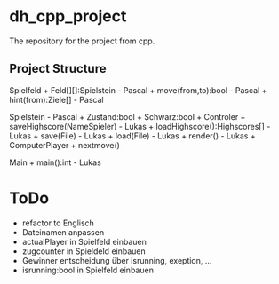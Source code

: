 # dh_cpp_project
The repository for the project from cpp. 
## Project Structure
Spielfeld
    + Feld[][]:Spielstein - Pascal
    + move(from,to):bool - Pascal
    + hint(from):Ziele[] - Pascal

Spielstein - Pascal
    + Zustand:bool
    + Schwarz:bool
    + 
Controler
    + saveHighscore(NameSpieler) - Lukas
    + loadHighscore():Highscores[] - Lukas
    + save(File) - Lukas
    + load(File) - Lukas
    + render() - Lukas
    + 
ComputerPlayer
    + nextmove()
 
 Main
    + main():int - Lukas

# ToDo
- refactor to Englisch
- Dateinamen anpassen
- actualPlayer in Spielfeld einbauen
- zugcounter in Spieldeld einbauen
- Gewinner entscheidung über isrunning, exeption, ...
- isrunning:bool in Spielfeld einbauen
